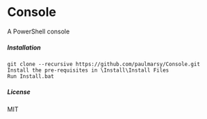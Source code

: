 Console
=======

A PowerShell console

##### Installation

```
git clone --recursive https://github.com/paulmarsy/Console.git
Install the pre-requisites in \Install\Install Files
Run Install.bat
```

##### License
MIT
